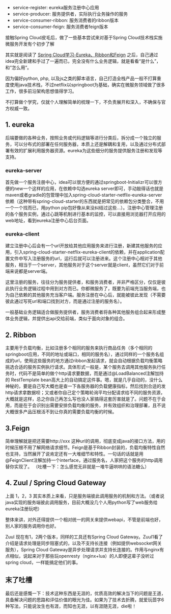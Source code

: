 * service-register: eureka服务注册中心应用
* service-producer: 服务提供者，实际执行业务操作的服务
* service-consumer-ribbon: 服务消费者的ribbon版本
* service-consumer-feign: 服务消费者feign版本

接触Spring Cloud皮毛后，做了一些基本尝试来对基于Spring Cloud技术栈实施微服务开发有个初步了解

其实就是阅读了 [Spring Cloud学习-Eureka、Ribbon和Feign](https://www.jianshu.com/p/0aef3724e6bc) 之后，自己通过idea完全新建和手过了一遍而已，完全没有什么业务逻辑，就是看看“是什么”，和“怎么用“。

因为偏好python, php, 以及js之类的脚本语言，自己打造全栈产品一般不打算重度使用java技术栈，不过netflix以springboot为基础，确实在微服务领域做了很多工作，很多前沿架构思想值得学习。

不打算做个学究，仅就个人理解简单的梳理一下，不负责展开和深入，不确保与官方权威一致。

## 1. eureka
后端要做的各种业务，按照业务或代码逻辑等进行分类后，拆分成一个独立的服务，可以分布式的部署在任何服务器，本质上还是解耦和复用，以及通过分布式部署有效的扩展利用服务器资源。eureka为这些细分的服务提供服务注册和发现等支持。
### eureka-server
首先做一个服务注册中心，idea可以很方便的通过springboot-Initializr可以很方便的new一个这样的应用，在依赖中勾选eureka server即可，手动敲得话也就是maven或者gradle的包管理中加入spring-cloud-starter-netflix-eureka-server依赖（这种带有spring-cloud-starter的东西就是把常见的依赖包分类整合，不用一个一个找而已，用python pip包好像从来没纠结过这些...）。注册中心管理注册的各个服务实例，通过心跳等机制进行基本的监控，可以直接用浏览器打开应用的web地址，看到eureka注册中心后台页面。
### eureka-client
建立注册中心后会有一个url开放给其他应用服务来进行注册，新建其他服务的应用，引入spring-cloud-starter-netflix-eureka-client的依赖，并在application配置文件中写入注册服务的url，运行后就可以注册进来。这个注册中心相对于其他服务，相当于一个server，其他服务对于这个server就是client，虽然它们对于前端来说都是server端。

这里注册的服务，往往分为服务提供者，和服务消费者，并非严格区分，仅仅是彼此执行业务逻辑过程中用到对方而已。你都微服务了，既要为前端充当服务端，也为自己依赖的其他服务充当客户端。服务注册在中心后，就能被彼此发现（不需要彼此通过写死url和端口找到对方，而是通过注册的服务名）。

一般基础业务逻辑适合做服务提供者，服务消费者将各种其他服务组合起来形成整体业务逻辑，并提供出api交给前端，类似于面向对象的组合。


## 2. Ribbon
主要用于负载均衡，比如注册多个相同的服务来执行商品任务（多个相同的springboot应用，不同的地址或端口，相同的服务名），通过同样的一个服务名组成的url，使用这些服务的地方通过ribbon发起请求，就会自动根据负载均衡策略挑选合适的服务实例执行请求。具体形式一般是，某个服务去调用其他服务执行任务时，代码不是简单的做个http请求要数据，而是通过@LoadBalanced注解加持的 RestTemplate bean高大上的自动搞定这件事。嗯，就是几乎自动的，没什么神秘的，要是自己写大概也是查一下各服务器的负载健康指标，然后找到合适的发http请求拿数据呗；又或者你自己定个策略轮询平均分配请求给不同的服务资源，大概就是这样，总之你自己再怎么写也没人家搞得这套厉害就是了。问题不在于会用，而是在于会识别出需要安排负载均衡的服务，并有效组织和治理部署，且不说大概很多产品压根活不到让你真的需要负载均衡的时候。

## 3.Feign
简单理解就是把还需要http://xxx 这种url的调用，彻底变成java的接口方法，用的时候压根不用了解网络请求细节。Feign是基于Ribbon封装的，负载均衡特性自然也支持，当然展开了说肯定还有一大堆细节和特性。一句话的话就是用@FeignClient注解加持一个interface，通过服务名，人家把这个服务的http调用替你实现了。
（吐槽一下：怎么感觉无非就是一堆牛逼哄哄的语法糖么）

## 4. Zuul / Spring Cloud Gateway
上面 1，2，3 其实本质上来看，只是服务端彼此调用服务的机制和方法。（或者说java实现的服务端彼此调用服务，目前大概没几个人用python写了web服务给eureka注册玩吧）

整体来讲，对外还得提供一个相对统一的网关来提供webapi，不管是前端也好，别人家的服务调用你也好。

Zuul 现在有1，2两个版本，同样的工具还有Spring Cloud Gateway。Zuul1看了介绍是请求处理是同步阻塞式的，以及不支持长连接（例如提供websocket网关服务），Spring Cloud Gateway是异步处理请求并支持长连接的。作用与nginx有点相似，说起来对于那些玩openresty（nginx+lua）的人即便这辈子没听过spring cloud，一样能搞定他们的事。



## 末了吐槽
最后还是感慨一下：技术这种东西是无涯的，优质高效的解决当下的问题是王道，具备解决问题的思路和评估价值的眼光为佳。如果为了技术去折腾，就爱玩茴字6种写法，只能说汝生也有涯，而知也无涯，以有涯随无涯，die啦！
